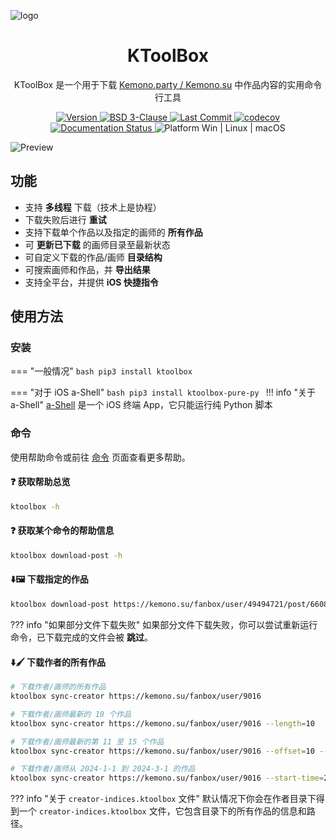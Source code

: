 <p style="text-decoration:none">
  <img src="https://cdn.jsdelivr.net/gh/Ljzd-PRO/KToolBox@latest/static/repository-open-graph-2.svg" alt="logo">
</p>

<h1 style="text-align: center">
  KToolBox
</h1>

<p style="text-align: center">
  KToolBox 是一个用于下载
  <a href="https://kemono.su/">Kemono.party / Kemono.su</a>
  中作品内容的实用命令行工具
</p>

<p style="text-align: center">
  <a href="https://pypi.org/project/ktoolbox" target="_blank">
    <img src="https://img.shields.io/github/v/release/Ljzd-PRO/KToolBox?logo=python" alt="Version">
  </a>

  <a href="./LICENSE">
    <img src="https://img.shields.io/github/license/Ljzd-PRO/KToolBox" alt="BSD 3-Clause"/>
  </a>

  <a href="https://github.com/Ljzd-PRO/KToolBox/activity">
    <img src="https://img.shields.io/github/last-commit/Ljzd-PRO/KToolBox/devel" alt="Last Commit"/>
  </a>

  <a href="https://codecov.io/gh/Ljzd-PRO/KToolBox" target="_blank">
      <img src="https://codecov.io/gh/Ljzd-PRO/KToolBox/branch/master/graph/badge.svg?token=5XK9CYQHQN" alt="codecov"/>
  </a>

  <a href='https://ktoolbox.readthedocs.io/'>
    <img src='https://readthedocs.org/projects/ktoolbox/badge/?version=latest' alt='Documentation Status' />
  </a>

  <a style="text-decoration:none">
    <img src="https://img.shields.io/badge/Platform-Windows%20|%20Linux%20|%20macOS-blue" alt="Platform Win | Linux | macOS"/>
  </a>
</p>

<img src="https://cdn.jsdelivr.net/gh/Ljzd-PRO/KToolBox@latest/static/preview-1.png" alt="Preview">

## 功能

- 支持 **多线程** 下载（技术上是协程）
- 下载失败后进行 **重试**
- 支持下载单个作品以及指定的画师的 **所有作品**
- 可 **更新已下载** 的画师目录至最新状态
- 可自定义下载的作品/画师 **目录结构**
- 可搜索画师和作品，并 **导出结果**
- 支持全平台，并提供 **iOS 快捷指令**

## 使用方法

### 安装

=== "一般情况"
    ```bash
    pip3 install ktoolbox
    ```

=== "对于 iOS a-Shell"
    ```bash
    pip3 install ktoolbox-pure-py
    ```
    !!! info "关于 a-Shell"
        [a-Shell](https://github.com/holzschu/a-shell) 是一个 iOS 终端 App，它只能运行纯 Python 脚本

### 命令

使用帮助命令或前往 [命令](commands/guide.md) 页面查看更多帮助。
  
#### ❓ 获取帮助总览
```bash
ktoolbox -h
```
  
#### ❓ 获取某个命令的帮助信息
```bash
ktoolbox download-post -h
```

#### ⬇️🖼️ 下载指定的作品
```bash
ktoolbox download-post https://kemono.su/fanbox/user/49494721/post/6608808
```
??? info "如果部分文件下载失败"
    如果部分文件下载失败，你可以尝试重新运行命令，已下载完成的文件会被 **跳过**。
  
#### ⬇️🖌️ 下载作者的所有作品
```bash
# 下载作者/画师的所有作品
ktoolbox sync-creator https://kemono.su/fanbox/user/9016

# 下载作者/画师最新的 10 个作品
ktoolbox sync-creator https://kemono.su/fanbox/user/9016 --length=10

# 下载作者/画师最新的第 11 至 15 个作品
ktoolbox sync-creator https://kemono.su/fanbox/user/9016 --offset=10 --length=5

# 下载作者/画师从 2024-1-1 到 2024-3-1 的作品
ktoolbox sync-creator https://kemono.su/fanbox/user/9016 --start-time=2024-1-1 --end-time=2024-3-1
```
??? info "关于 `creator-indices.ktoolbox` 文件"
    默认情况下你会在作者目录下得到一个 `creator-indices.ktoolbox` 文件，它包含目录下的所有作品的信息和路径。
